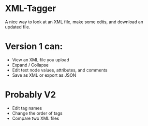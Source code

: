# XML-Tagger
A nice way to look at an XML file, make some edits, and download an updated file.

# Version 1 can:
 - View an XML file you upload
 - Expand / Collapse
 - Edit text node values, attributes, and comments
 - Save as XML or export as JSON

# Probably V2
 - Edit tag names
 - Change the order of tags
 - Compare two XML files